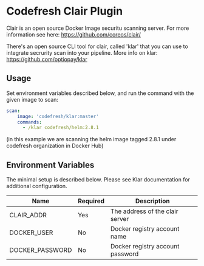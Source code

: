# Codefresh Clair Plugin

Clair is an open source Docker Image securitu scanning server. For more information see here: https://github.com/coreos/clair/

There's an open source CLI tool for clair, called 'klar' that you can use to integrate secrurity scan into your pipeline. More info on klar: https://github.com/optiopay/klar

## Usage

Set environment variables described below, and run the command with the given image to scan:

```yaml
scan:
    image: 'codefresh/klar:master'
    commands:
      - /klar codefresh/helm:2.8.1
``` 

(in this example we are scanning the helm image tagged 2.8.1 under codefresh organization in Docker Hub)

## Environment Variables

The minimal setup is described below. Please see Klar documentation for additional configuration.

Name|Required|Description
---|---|---
CLAIR_ADDR|Yes|The address of the clair server
DOCKER_USER|No|Docker registry account name
DOCKER_PASSWORD|No|Docker registry account password

